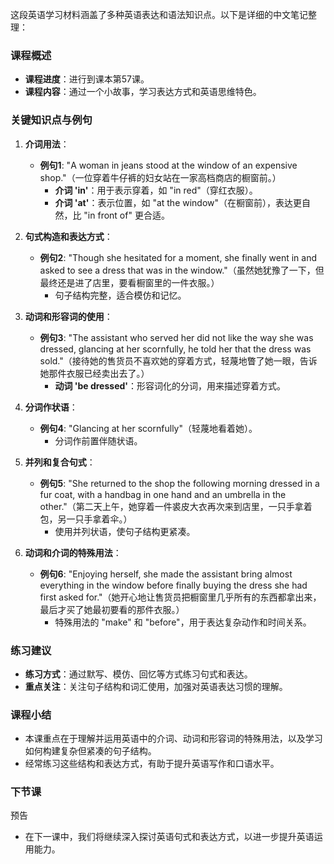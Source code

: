 这段英语学习材料涵盖了多种英语表达和语法知识点。以下是详细的中文笔记整理：

### 课程概述
- **课程进度**：进行到课本第57课。
- **课程内容**：通过一个小故事，学习表达方式和英语思维特色。

### 关键知识点与例句
1. **介词用法**：
   - **例句1**: "A woman in jeans stood at the window of an expensive shop."（一位穿着牛仔裤的妇女站在一家高档商店的橱窗前。）
     - **介词 'in'**：用于表示穿着，如 "in red"（穿红衣服）。
     - **介词 'at'**：表示位置，如 "at the window"（在橱窗前），表达更自然，比 "in front of" 更合适。

2. **句式构造和表达方式**：
   - **例句2**: "Though she hesitated for a moment, she finally went in and asked to see a dress that was in the window."（虽然她犹豫了一下，但最终还是进了店里，要看橱窗里的一件衣服。）
     - 句子结构完整，适合模仿和记忆。

3. **动词和形容词的使用**：
   - **例句3**: "The assistant who served her did not like the way she was dressed, glancing at her scornfully, he told her that the dress was sold."（接待她的售货员不喜欢她的穿着方式，轻蔑地瞥了她一眼，告诉她那件衣服已经卖出去了。）
     - **动词 'be dressed'**：形容词化的分词，用来描述穿着方式。

4. **分词作状语**：
   - **例句4**: "Glancing at her scornfully"（轻蔑地看着她）。
     - 分词作前置伴随状语。

5. **并列和复合句式**：
   - **例句5**: "She returned to the shop the following morning dressed in a fur coat, with a handbag in one hand and an umbrella in the other."（第二天上午，她穿着一件裘皮大衣再次来到店里，一只手拿着包，另一只手拿着伞。）
     - 使用并列状语，使句子结构更紧凑。

6. **动词和介词的特殊用法**：
   - **例句6**: "Enjoying herself, she made the assistant bring almost everything in the window before finally buying the dress she had first asked for."（她开心地让售货员把橱窗里几乎所有的东西都拿出来，最后才买了她最初要看的那件衣服。）
     - 特殊用法的 "make" 和 "before"，用于表达复杂动作和时间关系。

### 练习建议
- **练习方式**：通过默写、模仿、回忆等方式练习句式和表达。
- **重点关注**：关注句子结构和词汇使用，加强对英语表达习惯的理解。

### 课程小结
- 本课重点在于理解并运用英语中的介词、动词和形容词的特殊用法，以及学习如何构建复杂但紧凑的句子结构。
- 经常练习这些结构和表达方式，有助于提升英语写作和口语水平。

### 下节课

预告
- 在下一课中，我们将继续深入探讨英语句式和表达方式，以进一步提升英语运用能力。